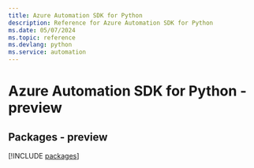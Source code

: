 ```yaml
---
title: Azure Automation SDK for Python
description: Reference for Azure Automation SDK for Python
ms.date: 05/07/2024
ms.topic: reference
ms.devlang: python
ms.service: automation
---
```

# Azure Automation SDK for Python - preview
## Packages - preview
[!INCLUDE [packages](automation-index.md)]